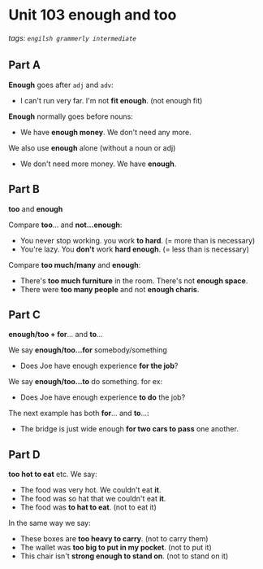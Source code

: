 # Unit 103 **enough** and **too**
###### tags: `engilsh grammerly intermediate`

## Part A 
**Enough** goes after `adj` and `adv`:
- I can't run very far. I'm not **fit enough**. (not enough fit)

**Enough** normally goes before nouns:
- We have **enough money**. We don't need any more.

We also use **enough** alone (without a noun or adj)
- We don't need more money. We have **enough**.

## Part B
**too** and **enough**

Compare **too**... and **not...enough**:
- You never stop working. you work **to hard**. (= more than is necessary)
- You're lazy. You **don't** work **hard enough**. (= less than is necessary)

Compare **too much/many** and **enough**:
- There's **too much furniture** in the room. There's not **enough space**.
- There were **too many people** and not **enough charis**.

## Part C
**enough/too + for**... and **to**...

We say **enough/too...for** somebody/something
- Does Joe have enough experience **for the job**?

We say **enough/too...to** do something. for ex:
- Does Joe have enough experience **to do** the job?

The next example has both **for**... and **to**...:
- The bridge is just wide enough **for two cars to pass** one another.

## Part D
**too hot to eat** etc.
We say:
- The food was very hot. We couldn't eat **it**.
- The food was so hat that we couldn't eat **it**.
- The food was **to hat to eat**. (not to eat it)

In the same way we say:
- These boxes are **too heavy to carry**. (not to carry them)
- The wallet was **too big to put in my pocket**. (not to put it)
- This chair isn't **strong enough to stand on**. (not to stand on it)